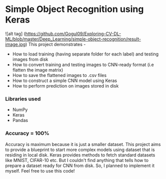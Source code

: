 # Simple Object Recognition using Keras
![alt tag] (https://github.com/Gogul09/Exploring-CV-DL-ML/blob/master/Deep_Learning/simple-object-recognition/result-image.jpg)
This project demonstrates -
* How to load training (having separate folder for each label) and testing images from disk
* How to convert training and testing images to CNN-ready format (i.e flatten the image matrix)
* How to save the flattened images to .csv files
* How to construct a simple CNN model using Keras
* How to perform prediction on images stored in disk

### Libraries used
* NumPy
* Keras
* Pandas

### Accuracy = 100% 

Accuracy is maximum because it is just a smaller dataset. This project aims to provide a blueprint to start more complex models using dataset that is residing in local disk. Keras provides methods to fetch standard datasets like MNIST, CIFAR-10 etc. But I couldn't find anything that tells how to prepare a dataset ready for CNN from disk. So, I planned to implement it myself. Feel free to use this code!
